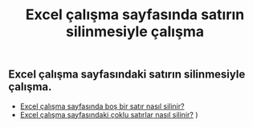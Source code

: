 ﻿---
title: Excel çalışma sayfasında satırın silinmesiyle çalışma
second_title: Aspose.Cells Cloud Documen
linktitle: Sil
type: docs
url: /tr/rows/delete/
keywords: Working with deleting row on an Excel worksheet. How to add rows on an Excel worksheet
description: Aspose.Cells Cloud REST API, Excel çalışma sayfasındaki satırların silinmesini destekler. SDK çeşitli geliştirme dillerini destekler. Bunlar arasında Android, C#, Go, Java, NodeJS, Perl, PHP, Python, Ruby ve Swift bulunur
weight: 20
---
## Excel çalışma sayfasındaki satırın silinmesiyle çalışma.

- [Excel çalışma sayfasında boş bir satır nasıl silinir?](/cells/tr/rows/delete/row/) 
- [Excel çalışma sayfasındaki çoklu satırlar nasıl silinir?](/cells/tr/rows/delete/rows/) ) 
